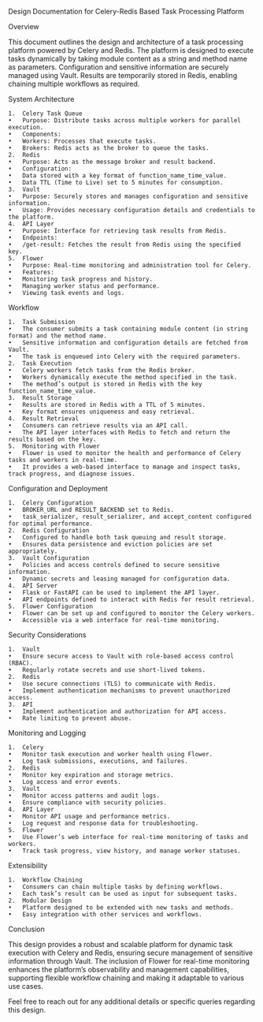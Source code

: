 Design Documentation for Celery-Redis Based Task Processing Platform

Overview

This document outlines the design and architecture of a task processing platform powered by Celery and Redis. The platform is designed to execute tasks dynamically by taking module content as a string and method name as parameters. Configuration and sensitive information are securely managed using Vault. Results are temporarily stored in Redis, enabling chaining multiple workflows as required.

System Architecture

	1.	Celery Task Queue
	•	Purpose: Distribute tasks across multiple workers for parallel execution.
	•	Components:
	•	Workers: Processes that execute tasks.
	•	Brokers: Redis acts as the broker to queue the tasks.
	2.	Redis
	•	Purpose: Acts as the message broker and result backend.
	•	Configuration:
	•	Data stored with a key format of function_name_time_value.
	•	Data TTL (Time to Live) set to 5 minutes for consumption.
	3.	Vault
	•	Purpose: Securely stores and manages configuration and sensitive information.
	•	Usage: Provides necessary configuration details and credentials to the platform.
	4.	API Layer
	•	Purpose: Interface for retrieving task results from Redis.
	•	Endpoints:
	•	/get-result: Fetches the result from Redis using the specified key.
	5.	Flower
	•	Purpose: Real-time monitoring and administration tool for Celery.
	•	Features:
	•	Monitoring task progress and history.
	•	Managing worker status and performance.
	•	Viewing task events and logs.

Workflow

	1.	Task Submission
	•	The consumer submits a task containing module content (in string format) and the method name.
	•	Sensitive information and configuration details are fetched from Vault.
	•	The task is enqueued into Celery with the required parameters.
	2.	Task Execution
	•	Celery workers fetch tasks from the Redis broker.
	•	Workers dynamically execute the method specified in the task.
	•	The method’s output is stored in Redis with the key function_name_time_value.
	3.	Result Storage
	•	Results are stored in Redis with a TTL of 5 minutes.
	•	Key format ensures uniqueness and easy retrieval.
	4.	Result Retrieval
	•	Consumers can retrieve results via an API call.
	•	The API layer interfaces with Redis to fetch and return the results based on the key.
	5.	Monitoring with Flower
	•	Flower is used to monitor the health and performance of Celery tasks and workers in real-time.
	•	It provides a web-based interface to manage and inspect tasks, track progress, and diagnose issues.

Configuration and Deployment

	1.	Celery Configuration
	•	BROKER_URL and RESULT_BACKEND set to Redis.
	•	task_serializer, result_serializer, and accept_content configured for optimal performance.
	2.	Redis Configuration
	•	Configured to handle both task queuing and result storage.
	•	Ensures data persistence and eviction policies are set appropriately.
	3.	Vault Configuration
	•	Policies and access controls defined to secure sensitive information.
	•	Dynamic secrets and leasing managed for configuration data.
	4.	API Server
	•	Flask or FastAPI can be used to implement the API layer.
	•	API endpoints defined to interact with Redis for result retrieval.
	5.	Flower Configuration
	•	Flower can be set up and configured to monitor the Celery workers.
	•	Accessible via a web interface for real-time monitoring.

Security Considerations

	1.	Vault
	•	Ensure secure access to Vault with role-based access control (RBAC).
	•	Regularly rotate secrets and use short-lived tokens.
	2.	Redis
	•	Use secure connections (TLS) to communicate with Redis.
	•	Implement authentication mechanisms to prevent unauthorized access.
	3.	API
	•	Implement authentication and authorization for API access.
	•	Rate limiting to prevent abuse.

Monitoring and Logging

	1.	Celery
	•	Monitor task execution and worker health using Flower.
	•	Log task submissions, executions, and failures.
	2.	Redis
	•	Monitor key expiration and storage metrics.
	•	Log access and error events.
	3.	Vault
	•	Monitor access patterns and audit logs.
	•	Ensure compliance with security policies.
	4.	API Layer
	•	Monitor API usage and performance metrics.
	•	Log request and response data for troubleshooting.
	5.	Flower
	•	Use Flower’s web interface for real-time monitoring of tasks and workers.
	•	Track task progress, view history, and manage worker statuses.

Extensibility

	1.	Workflow Chaining
	•	Consumers can chain multiple tasks by defining workflows.
	•	Each task’s result can be used as input for subsequent tasks.
	2.	Modular Design
	•	Platform designed to be extended with new tasks and methods.
	•	Easy integration with other services and workflows.

Conclusion

This design provides a robust and scalable platform for dynamic task execution with Celery and Redis, ensuring secure management of sensitive information through Vault. The inclusion of Flower for real-time monitoring enhances the platform’s observability and management capabilities, supporting flexible workflow chaining and making it adaptable to various use cases.

Feel free to reach out for any additional details or specific queries regarding this design.